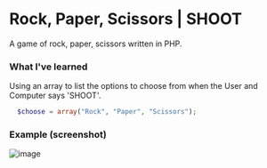 # Rock, Paper, Scissors | SHOOT
A game of rock, paper, scissors written in PHP.

### What I've learned
Using an array to list the options to choose from when the User and Computer says 'SHOOT'.
```php
  $choose = array("Rock", "Paper", "Scissors");
```

### Example (screenshot)
![image](https://user-images.githubusercontent.com/36749450/96390587-5aff4980-1183-11eb-9e87-70dce6da33e7.png)

